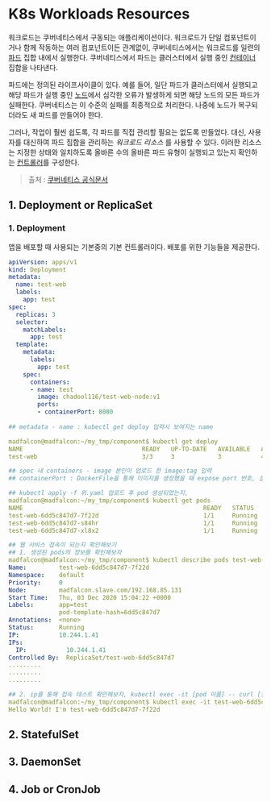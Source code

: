 # K8s Workloads Resources

워크로드는 쿠버네티스에서 구동되는 애플리케이션이다. 워크로드가 단일 컴포넌트이거나 함께 작동하는 여러 컴포넌트이든 관계없이, 쿠버네티스에서는 워크로드를 일련의 [파드](https://kubernetes.io/ko/docs/concepts/workloads/pods) 집합 내에서 실행한다. 쿠버네티스에서 파드는 클러스터에서 실행 중인 [컨테이너](https://kubernetes.io/ko/docs/concepts/containers/) 집합을 나타낸다.

파드에는 정의된 라이프사이클이 있다. 예를 들어, 일단 파드가 클러스터에서 실행되고 해당 파드가 실행 중인 [노드](https://kubernetes.io/ko/docs/concepts/architecture/nodes/)에서 심각한 오류가 발생하게 되면 해당 노드의 모든 파드가 실패한다. 쿠버네티스는 이 수준의 실패를 최종적으로 처리한다. 나중에 노드가 복구되더라도 새 파드를 만들어야 한다.

그러나, 작업이 훨씬 쉽도록, 각 파드를 직접 관리할 필요는 없도록 만들었다. 대신, 사용자를 대신하여 파드 집합을 관리하는 *워크로드 리소스* 를 사용할 수 있다. 이러한 리소스는 지정한 상태와 일치하도록 올바른 수의 올바른 파드 유형이 실행되고 있는지 확인하는 [컨트롤러](https://kubernetes.io/ko/docs/concepts/architecture/controller/)를 구성한다.

> 출처 : [쿠버네티스 공식문서](https://kubernetes.io/ko/docs/concepts/workloads/)

## 1. Deployment or ReplicaSet

### 1. Deployment

앱을 배포할 때 사용되는 기본중의 기본 컨트롤러이다. 배포를 위한 기능들을 제공한다.

```yaml
apiVersion: apps/v1
kind: Deployment
metadata:
  name: test-web
  labels:
    app: test
spec:
  replicas: 3
  selector:
    matchLabels:
      app: test
  template:
    metadata:
      labels:
        app: test
    spec:
      containers:
      - name: test
        image: chadool116/test-web-node:v1
        ports:
        - containerPort: 8080   
        
## metadata - name : kubectl get deploy 입력시 보여지는 name

madfalcon@madfalcon:~/my_tmp/component$ kubectl get deploy 
NAME                                 READY   UP-TO-DATE   AVAILABLE   AGE
test-web                             3/3     3            3           41m

## spec 내 containers - image 본인이 업로드 한 image:tag 입력
## containerPort : DockerFile을 통해 이미지를 생성했을 때 expose port 번호, 실제 서비스 open시 생성되는 port번호

## kubectl apply -f 위.yaml 업로드 후 pod 생성되었는지, 
madfalcon@madfalcon:~/my_tmp/component$ kubectl get pods
NAME                                                  READY   STATUS    RESTARTS   AGE
test-web-6dd5c847d7-7f22d                             1/1     Running   0          43m
test-web-6dd5c847d7-s84hr                             1/1     Running   0          43m
test-web-6dd5c847d7-xl8x2                             1/1     Running   0          43m

## 웹 서비스 접속이 되는지 확인해보기
## 1. 생성된 pods의 정보를 확인해보자
madfalcon@madfalcon:~/my_tmp/component$ kubectl describe pods test-web-6dd5c847d7-7f22d
Name:         test-web-6dd5c847d7-7f22d
Namespace:    default
Priority:     0
Node:         madfalcon.slave.com/192.168.85.131
Start Time:   Thu, 03 Dec 2020 15:04:22 +0000
Labels:       app=test
              pod-template-hash=6dd5c847d7
Annotations:  <none>
Status:       Running
IP:           10.244.1.41
IPs:
  IP:           10.244.1.41
Controlled By:  ReplicaSet/test-web-6dd5c847d7
.........
.........
.........

## 2. ip를 통해 접속 테스트 확인해보자, kubectl exec -it [pod 이름] -- curl [할당된IP]:[port]
madfalcon@madfalcon:~/my_tmp/component$ kubectl exec -it test-web-6dd5c847d7-7f22d -- curl 10.244.1.41:8080
Hello World! I'm test-web-6dd5c847d7-7f22d
```







## 2. StatefulSet



## 3. DaemonSet



## 4. Job or CronJob

